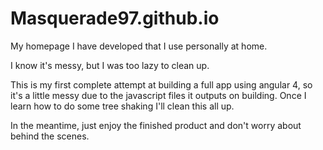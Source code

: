 # Masquerade97.github.io

My homepage I have developed that I use personally at home.

I know it's messy, but I was too lazy to clean up.

This is my first complete attempt at building a full app using angular 4, so it's a little messy due to the 
javascript files it outputs on building. Once I learn how to do some tree shaking I'll clean this all up.

In the meantime, just enjoy the finished product and don't worry about behind the scenes.
